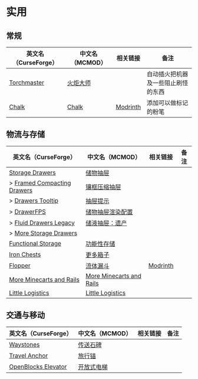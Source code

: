 # 实用

## 常规

| 英文名（CurseForge）                                                    | 中文名（MCMOD）                                 | 相关链接                                       | 备注                               |
| ----------------------------------------------------------------------- | ----------------------------------------------- | ---------------------------------------------- | ---------------------------------- |
| [Torchmaster](https://www.curseforge.com/minecraft/mc-mods/torchmaster) | [火炬大师](https://www.mcmod.cn/class/779.html) |                                                | 自动插火把机器及一些阻止刷怪的东西 |
| [Chalk](https://www.curseforge.com/minecraft/mc-mods/chalk)             | [Chalk](https://www.mcmod.cn/class/4996.html)   | [Modrinth](https://modrinth.com/mod/chalk-mod) | 添加可以做标记的粉笔               |

## 物流与存储

| 英文名（CurseForge）                                                                                  | 中文名（MCMOD）                                                  | 相关链接                                     | 备注 |
| ----------------------------------------------------------------------------------------------------- | ---------------------------------------------------------------- | -------------------------------------------- | ---- |
| [Storage Drawers](https://www.curseforge.com/minecraft/mc-mods/storage-drawers)                       | [储物抽屉](https://www.mcmod.cn/class/408.html)                  |                                              |      |
| > [Framed Compacting Drawers](https://www.curseforge.com/minecraft/mc-mods/framed-compacting-drawers) | [镶框压缩抽屉](https://www.mcmod.cn/class/3096.html)             |                                              |      |
| > [Drawers Tooltip](https://www.curseforge.com/minecraft/mc-mods/drawers-tooltip)                     | [抽屉提示](https://www.mcmod.cn/class/3669.html)                 |                                              |      |
| > [DrawerFPS](https://www.curseforge.com/minecraft/mc-mods/drawerfps)                                 | [储物抽屉渲染配置](https://www.mcmod.cn/class/3893.html)         |                                              |      |
| > [Fluid Drawers Legacy](https://www.curseforge.com/minecraft/mc-mods/fluid-drawers-legacy)           | [储液抽屉：遗产](https://www.mcmod.cn/class/6047.html)           |                                              |      |
| > [More Storage Drawers](https://www.curseforge.com/minecraft/mc-mods/more-storage-drawers)           |                                                                  |                                              |      |
| [Functional Storage](https://www.curseforge.com/minecraft/mc-mods/functional-storage)                 | [功能性存储](https://www.mcmod.cn/class/5350.html)               |                                              |      |
| [Iron Chests](https://www.curseforge.com/minecraft/mc-mods/iron-chests)                               | [更多箱子](https://www.mcmod.cn/class/20.html)                   |                                              |      |
| [Flopper](https://www.curseforge.com/minecraft/mc-mods/flopper)                                       | [流体漏斗](https://www.mcmod.cn/class/2096.html)                 | [Modrinth](https://modrinth.com/mod/flopper) |      |
| [More Minecarts and Rails](https://www.curseforge.com/minecraft/mc-mods/more-minecarts)               | [More Minecarts and Rails](https://www.mcmod.cn/class/5645.html) |                                              |      |
| [Little Logistics](https://www.curseforge.com/minecraft/mc-mods/little-logistics)                     | [Little Logistics](https://www.mcmod.cn/class/6265.html)         |                                              |      |

## 交通与移动

| 英文名（CurseForge）                                                                    | 中文名（MCMOD）                                    | 相关链接 | 备注 |
| --------------------------------------------------------------------------------------- | -------------------------------------------------- | -------- | ---- |
| [Waystones](https://www.curseforge.com/minecraft/mc-mods/waystones)                     | [传送石碑](https://www.mcmod.cn/class/1339.html)   |          |      |
| [Travel Anchor](https://www.curseforge.com/minecraft/mc-mods/travel-anchors)            | [旅行锚](https://www.mcmod.cn/class/3128.html)     |          |      |
| [OpenBlocks Elevator](https://www.curseforge.com/minecraft/mc-mods/openblocks-elevator) | [开放式电梯](https://www.mcmod.cn/class/3345.html) |          |      |
